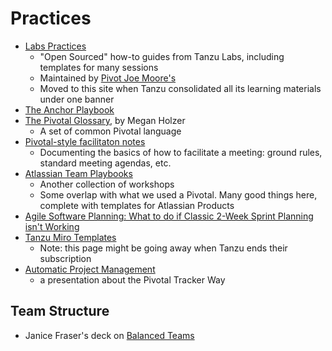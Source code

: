 # Practices

- [Labs Practices](https://labspractices.com/)
    - "Open Sourced" how-to guides from Tanzu Labs, including templates for many sessions
    - Maintained by [Pivot Joe Moore's](mailto:moorejo@vmware.com)
    - Moved to this site when Tanzu consolidated all its learning materials under one banner
- [The Anchor Playbook](https://tanzu.vmware.com/developer/learningpaths/anchor-playbook/)
- [The Pivotal Glossary](https://tanzu.vmware.com/content/blog/the-pivotal-glossary), by Megan Holzer
    - A set of common Pivotal language
- [Pivotal-style facilitaton notes](facilitation-notes.md)
    - Documenting the basics of how to facilitate a meeting: ground rules, standard meeting agendas, etc.
- [Atlassian Team Playbooks](https://www.atlassian.com/team-playbook/plays)
    - Another collection of workshops
    - Some overlap with what we used a Pivotal. Many good things here, complete with templates for Atlassian Products
- [Agile Software Planning: What to do if Classic 2-Week Sprint Planning isn't Working](https://medium.com/@AdamPiel/agile-software-planning-what-to-do-if-classic-2-week-sprint-planning-isnt-working-for-your-team-c482af31a1f8)
- [Tanzu Miro Templates](https://miro.com/miroverse/profile/vmware-pivotal-labs/)
  - Note: this page might be going away when Tanzu ends their subscription
- [Automatic Project Management](http://benchristel.github.io/presentations/pivotal-tracker/#1)
  - a presentation about the Pivotal Tracker Way

## Team Structure

- Janice Fraser's deck
  on [Balanced Teams](https://www.slideshare.net/clevergirl/2015-balanced-teams-product-management-engineering)
